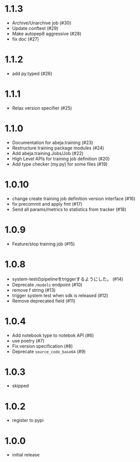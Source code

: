 # 1.1.3
- Archive/Unarchive job (#30)
- Update conftest (#29)
- Make autopep8 aggressive (#28)    
- fix doc (#27)    

# 1.1.2
- add py.typed (#26)

# 1.1.1
- Relax version specifier (#25)

# 1.1.0
- Documentation for abeja.training (#23)
- Restructure training package modules (#24)
- Add abeja.training.Jobs/Job (#22)
- High Level APIs for training job definition (#20)
- Add type checker (my.py) for some files (#19)

# 1.0.10
- change create training job definition version interface (#16)
- fix precommit and apply fmt (#17)
- Send all params/metrics to statistics from tracker (#18)

# 1.0.9
- Feature/stop training job (#15)

# 1.0.8
- system-testのpipelineをtriggerするようにした。 (#14)
- Deprecate `/models` endpoint (#10) 
- remove f string (#13)
- trigger system test when sdk is released (#12)
- Remove deprecated field (#11)

# 1.0.4
- Add notebook type to notebok API (#6)
- use poetry (#7)
- Fix version specification (#8)
- Deprecate `source_code_base64` (#9)

# 1.0.3
- skipped

# 1.0.2
- register to pypi

# 1.0.0
- initial release
